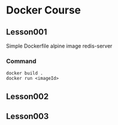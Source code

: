 # Docker Course

## Lesson001
Simple Dockerfile 
alpine image 
redis-server

### Command

``` 
docker build . 
docker run <imageId> 
```

## Lesson002

## Lesson003


